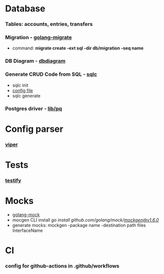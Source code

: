 # Database
### Tables: accounts, entries, transfers

### Migration - [golang-migrate](https://github.com/golang-migrate/migrate)
* command: **migrate create -ext sql -dir db/migration -seq name**

### DB Diagram - [dbdiagram](https://dbdiagram.io/d/639de3d599cb1f3b55a201a5)

### Generate CRUD Code from SQL - [sqlc](https://sqlc.dev)
* sqlc init
* [config file](https://docs.sqlc.dev/en/stable/reference/config.html)
* sqlc generate

### Postgres driver - [lib/pq](https://github.com/lib/pq)

# Config parser
### [viper](github.com/spf13/viper)

# Tests
### [testify](https://github.com/stretchr/testify)

# Mocks
* [golang-mock](github.com/golang/mock)
* mocgen CLI install *go install github.com/golang/mock/mockgen@v1.6.0*
* generate mocks: mockgen -package name -destination path  files InterfaceName

# CI
### config for github-actions in .github/workflows